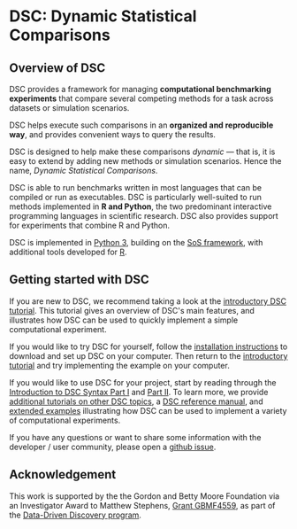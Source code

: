 # DSC: Dynamic Statistical Comparisons

## Overview of DSC

DSC provides a framework for managing **computational benchmarking experiments** that compare several competing methods for a task across datasets or simulation scenarios. 

DSC helps execute such comparisons in an **organized and reproducible way**, and provides convenient ways to query the results.

DSC is designed to help make these comparisons *dynamic* — that is, it is easy to extend by adding new methods or simulation scenarios. Hence the name, *Dynamic Statistical Comparisons*.

DSC is able to run benchmarks written in most languages that can be compiled or run as executables.  DSC is particularly well-suited to run methods implemented in **R and Python**, the two predominant interactive programming languages in scientific research. DSC also provides support for experiments that combine R and Python.

DSC is implemented in [Python 3](http://python.org), building on the [SoS framework](https://github.com/vatlab/SoS), with additional tools developed for [R](https://www.r-project.org).

## Getting started with DSC

If you are new to DSC, we recommend taking a look at the [introductory DSC tutorial](tutorials/Intro_DSC.html). This tutorial  gives an overview of DSC's main features, and illustrates how DSC can be used to quickly implement a simple computational experiment.

If you would like to try DSC for yourself, follow the [installation instructions](installation.html) to download and set up DSC on your computer. Then return to the [introductory tutorial](tutorials/Intro_DSC.html) and try implementing the example on your computer.

If you would like to use DSC for your project, start by reading through the [Introduction to DSC Syntax Part I](tutorials/Intro_Syntax_I.html) and [Part II](tutorials/Intro_Syntax_II.html). To learn more, we provide [additional tutorials on other DSC topics](tutorials.html), a [DSC reference manual](reference.html), and [extended examples](examples.html) illustrating how DSC can be used to implement a variety of computational experiments.

If you have any questions or want to share some information with the developer / user community, please open a [github issue](https://github.com/stephenslab/dsc/issues).

## Acknowledgement

This work is supported by the the Gordon and Betty Moore Foundation via an Investigator Award to Matthew Stephens, [Grant GBMF4559](https://www.moore.org/grants/list/GBMF4559), as part of the [Data-Driven Discovery program](https://www.moore.org/programs/science/data-driven-discovery).
